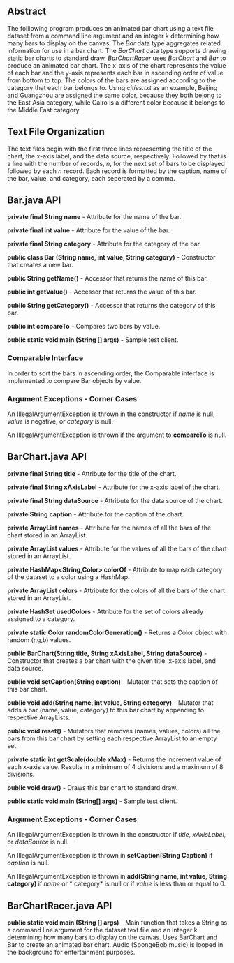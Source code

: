 ## Abstract

The folllowing program produces an animated bar chart using a text file dataset from a command line argument and an integer k determining how many bars to display on the canvas. The *Bar* data type aggregates related information for use in a bar chart. The *BarChart* data type supports drawing static bar charts to standard draw. *BarChartRacer* uses *BarChart* and *Bar* to produce an animated bar chart. The x-axis of the chart represents the value of each bar and the y-axis represents each bar in ascending order of value from bottom to top. The colors of the bars are assigned according to the category that each bar belongs to. Using *cities.txt* as an example, Beijing and Guangzhou are assigned the same color, because they both belong to the East Asia category, while Cairo is a different color because it belongs to the Middle East category. 

## Text File Organization

The text files begin with the first three lines representing the title of the chart, the x-axis label, and the data source, respectively. Followed by that is a line with the number of records, *n*, for the next set of bars to be displayed followed by each *n* record. Each record is formatted by the caption, name of the bar, value, and category, each seperated by a comma. 

## Bar.java API

**private final String name** - Attribute for the name of the bar.

**private final int value** - Attribute for the value of the bar.

**private final String category** - Attribute for the category of the bar.

**public class Bar (String name, int value, String category)** - Constructor that creates a new bar.

**public String getName()** - Accessor that returns the name of this bar.

**public int getValue()** - Accessor that returns the value of this bar.

**public String getCategory()** - Accessor that returns the category of this bar.

**public int compareTo** - Compares two bars by value.

**public static void main (String [] args)** - Sample test client.

### Comparable Interface

In order to sort the bars in ascending order, the Comparable interface is implemented to compare Bar objects by value.

### Argument Exceptions - Corner Cases

An IllegalArgumentException is thrown in the constructor if *name* is null, *value* is negative, or *category* is null.

An IllegalArgumentException is thrown if the argument to **compareTo** is null.

## BarChart.java API 

**private final String title** - Attribute for the title of the chart.

**private final String xAxisLabel** - Attribute for the x-axis label of the chart.

**private final String dataSource** - Attribute for the data source of the chart.

**private String caption** - Attribute for the caption of the chart.

**private ArrayList<String> names** - Attribute for the names of all the bars of the chart stored in an ArrayList.

**private ArrayList<Integer> values** - Attribute for the values of all the bars of the chart stored in an ArrayList.

**private HashMap<String,Color> colorOf** - Attribute to map each category of the dataset to a color using a HashMap.

**private ArrayList<Color> colors** - Attribute for the colors of all the bars of the chart stored in an ArrayList.

**private HashSet<Color> usedColors** - Attribute for the set of colors already assigned to a category.

**private static Color randomColorGeneration()** - Returns a Color object with random (r,g,b) values.

**public BarChart(String title, String xAxisLabel, String dataSource)** - Constructor that creates a bar chart with the given title, x-axis label, and data source.

**public void setCaption(String caption)** - Mutator that sets the caption of this bar chart.

**public void add(String name, int value, String category)** - Mutator that adds a bar (name, value, category) to this bar chart by appending to respective ArrayLists.

**public void reset()** - Mutators that removes (names, values, colors) all the bars from this bar chart by setting each respective ArrayList to an empty set.

**private static int getScale(double xMax)** - Returns the increment value of each x-axis value. Results in a minimum of 4 divisions and a maximum of 8 divisions.

**public void draw()** - Draws this bar chart to standard draw.

**public static void main (String[] args)** - Sample test client.

### Argument Exceptions - Corner Cases 

An IllegalArgumentException is thrown in the constructor if *title*, *xAxisLabel*, or *dataSource* is null.

An IllegalArgumentException is thrown in **setCaption(String Caption)** if *caption* is null.

An IllegalArgumentException is thrown in **add(String name, int value, String category)** if *name* or * category* is null or if *value* is less than or equal to 0.

## BarChartRacer.java API 

**public static void main (String [] args)** - Main function that takes a String as a command line argument for the dataset text file and an integer k determining how many bars to display on the canvas. Uses BarChart and Bar to create an animated bar chart. Audio (SpongeBob music) is looped in the background for entertainment purposes.


